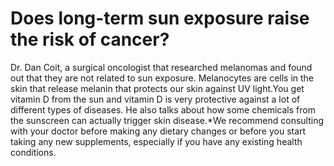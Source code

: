 # Does long-term sun exposure raise the risk of cancer?

Dr. Dan Coit, a surgical oncologist that researched melanomas and found out that they are not related to sun exposure. Melanocytes are cells in the skin that release melanin that protects our skin against UV light.You get vitamin D from the sun and vitamin D is very protective against a lot of different types of diseases. He also talks about how some chemicals from the sunscreen can actually trigger skin disease.*We recommend consulting with your doctor before making any dietary changes or before you start taking any new supplements, especially if you have any existing health conditions.